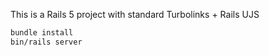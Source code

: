 This is a Rails 5 project with standard Turbolinks + Rails UJS

```sh
bundle install
bin/rails server
```
